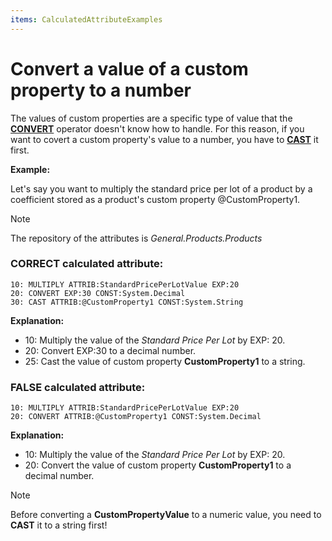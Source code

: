 ```yaml
---
items: CalculatedAttributeExamples
---
```


# Convert a value of a custom property to a number

The values of custom properties are a specific type of value that the **[CONVERT](https://docs.erp.net/tech/advanced/calculated-attributes/operators/convert.html)** operator doesn't know how to handle. For this reason, if you want to covert a custom property's value to a number, you have to **[CAST](https://docs.erp.net/tech/advanced/calculated-attributes/operators/cast.html)** it first. 


**Example:**

Let's say you want to multiply the standard price per lot of a product by a coefficient stored as a product's custom property @CustomProperty1. 

> [!NOTE]
> 
> The repository of the attributes is *General.Products.Products*

### CORRECT calculated attribute:

```
10: MULTIPLY ATTRIB:StandardPricePerLotValue EXP:20
20: CONVERT EXP:30 CONST:System.Decimal
30: CAST ATTRIB:@CustomProperty1 CONST:System.String
```

**Explanation:**

- 10: Multiply the value of the _Standard Price Per Lot_ by EXP: 20.
- 20: Convert EXP:30 to a decimal number.
- 25: Cast the value of custom property **CustomProperty1** to a string.

### FALSE calculated attribute:

```
10: MULTIPLY ATTRIB:StandardPricePerLotValue EXP:20
20: CONVERT ATTRIB:@CustomProperty1 CONST:System.Decimal
```

**Explanation:**

- 10: Multiply the value of the _Standard Price Per Lot_ by EXP: 20.
- 20: Convert the value of custom property **CustomProperty1** to a decimal number.

> [!NOTE]
> 
> Before converting a **CustomPropertyValue** to a numeric value, you need to **CAST** it to a string first!
